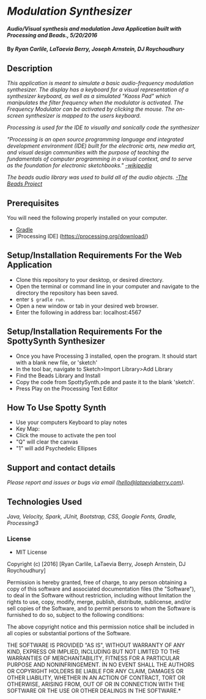 # _Modulation Synthesizer_

#### _Audio/Visual synthesis and modulation Java Application built with Processing and Beads., 5/20/2016_

#### By _**Ryan Carlile, LaTaevia Berry, Joseph Arnstein, DJ Roychoudhury**_

## Description

_This application is meant to simulate a basic audio-frequency modulation synthesizer. The display has a keyboard for a visual representation of a synthesizer keyboard, as well as a simulated "Kaoss Pad" which manipulates the filter frequency when the modulator is activated. The Frequency Modulator can be activated by clicking the mouse. The on-screen synthesizer is mapped to the users keyboard._ 

_Processing is used for the IDE to visually and sonically code the synthesizer_

_"Processing is an open source programming language and integrated development environment (IDE) built for the electronic arts, new media art, and visual design communities with the purpose of teaching the fundamentals of computer programming in a visual context, and to serve as the foundation for electronic sketchbooks." [-wikipedia](https://en.wikipedia.org/wiki/Processing_(programming_language))_

_The beads audio library was used to build all of the audio objects. [-The Beads Project](http://www.beadsproject.net/)_

## Prerequisites

You will need the following properly installed on your computer.

* [Gradle](https://gradle.org/gradle-download/)
* [Processing IDE] (https://processing.org/download/)

## Setup/Installation Requirements For the Web Application

* Clone this repository to your desktop, or desired directory.
* Open the terminal or command line in your computer and navigate to the directory the repository has been saved.
* enter `$ gradle run`.
* Open a new window or tab in your desired web browser.
* Enter the following in address bar: localhost:4567

## Setup/Installation Requirements For the SpottySynth Synthesizer

* Once you have Processing 3 installed, open the program. It should start with a blank new file, or 'sketch'
* In the tool bar, navigate to Sketch>Import Library>Add Library 
* Find the Beads Library and Install
* Copy the code from SpottySynth.pde and paste it to the blank 'sketch'.
* Press Play on the Processing Text Editor

## How To Use Spotty Synth

* Use your computers Keyboard to play notes 
* Key Map:
* Click the mouse to activate the pen tool
* "Q" will clear the canvas
* "1" will add Psychedelic Ellipses
## Support and contact details

_Please report and issues or bugs via email (hello@lataeviaberry.com)._

## Technologies Used

_Java, Velocity, Spark, JUnit, Bootstrap, CSS, Google Fonts, Gradle, Processing3_

### License

* MIT License

Copyright (c) [2016] [Ryan Carlile, LaTaevia Berry, Joseph Arnstein, DJ Roychoudhury]

Permission is hereby granted, free of charge, to any person obtaining a copy of this software and associated documentation files (the "Software"), to deal in the Software without restriction, including without limitation the rights to use, copy, modify, merge, publish, distribute, sublicense, and/or sell copies of the Software, and to permit persons to whom the Software is furnished to do so, subject to the following conditions:

The above copyright notice and this permission notice shall be included in all copies or substantial portions of the Software.

THE SOFTWARE IS PROVIDED "AS IS", WITHOUT WARRANTY OF ANY KIND, EXPRESS OR IMPLIED, INCLUDING BUT NOT LIMITED TO THE WARRANTIES OF MERCHANTABILITY, FITNESS FOR A PARTICULAR PURPOSE AND NONINFRINGEMENT. IN NO EVENT SHALL THE AUTHORS OR COPYRIGHT HOLDERS BE LIABLE FOR ANY CLAIM, DAMAGES OR OTHER LIABILITY, WHETHER IN AN ACTION OF CONTRACT, TORT OR OTHERWISE, ARISING FROM, OUT OF OR IN CONNECTION WITH THE SOFTWARE OR THE USE OR OTHER DEALINGS IN THE SOFTWARE.*
